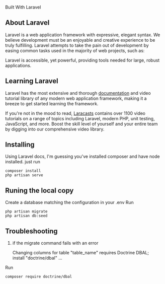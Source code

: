 Built With Laravel

## About Laravel

Laravel is a web application framework with expressive, elegant syntax. We believe development must be an enjoyable and creative experience to be truly fulfilling. Laravel attempts to take the pain out of development by easing common tasks used in the majority of web projects, such as:

Laravel is accessible, yet powerful, providing tools needed for large, robust applications.

## Learning Laravel

Laravel has the most extensive and thorough [documentation](https://laravel.com/docs) and video tutorial library of any modern web application framework, making it a breeze to get started learning the framework.

If you're not in the mood to read, [Laracasts](https://laracasts.com) contains over 1100 video tutorials on a range of topics including Laravel, modern PHP, unit testing, JavaScript, and more. Boost the skill level of yourself and your entire team by digging into our comprehensive video library.

## Installing 

Using Laravel docs, I'm guessing you've installed composer and have node installed. just run 

	composer install
	php artisan serve

## Runing the local copy
Create a database matching the configuration in your .env
Run
    
    php artisan migrate
    php artisan db:seed

## Troubleshooting
1. if the migrate command fails with an error 
 
    Changing columns for table "table_name" requires Doctrine DBAL; install "doctrine/dbal" ...

Run

    composer require doctrine/dbal